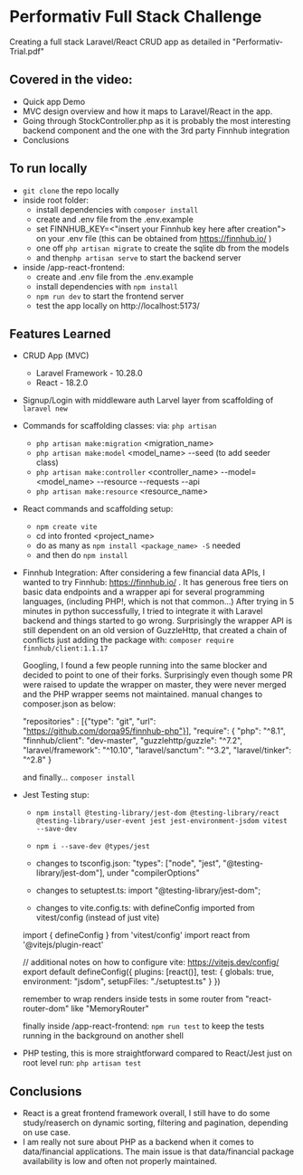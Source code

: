 # Performativ Full Stack Challenge

Creating a full stack Laravel/React CRUD app as detailed in "Performativ-Trial.pdf"

## Covered in the video:

-   Quick app Demo
-   MVC design overview and how it maps to Laravel/React in the app.
-   Going through StockController.php as it is probably the most interesting backend component and the one with the 3rd party Finnhub integration
-   Conclusions

## To run locally

-   `git clone` the repo locally
-   inside root folder:
    -   install dependencies with `composer install`
    -   create and .env file from the .env.example
    -   set FINNHUB_KEY=<"insert your Finnhub key here after creation"> on your .env file (this can be obtained from https://finnhub.io/ )
    -   one off `php artisan migrate` to create the sqlite db from the models
    -   and then`php artisan serve` to start the backend server
-   inside /app-react-frontend:
    -   create and .env file from the .env.example
    -   install dependencies with `npm install`
    -   `npm run dev` to start the frontend server
    -   test the app locally on http://localhost:5173/

## Features Learned

-   CRUD App (MVC)
    -   Laravel Framework - 10.28.0
    -   React - 18.2.0
-   Signup/Login with middleware auth Larvel layer from scaffolding of `laravel new`
-   Commands for scaffolding classes: via: `php artisan`
    -   `php artisan make:migration` <migration_name>
    -   `php artisan make:model` <model_name> --seed (to add seeder class)
    -   `php artisan make:controller` <controller_name> --model=<model_name> --resource --requests --api
    -   `php artisan make:resource` <resource_name>
-   React commands and scaffolding setup:
    -   `npm create vite`
    -   cd into fronted <project_name>
    -   do as many as `npm install <package_name> -S` needed
    -   and then do `npm install`
-   Finnhub Integration:
    After considering a few financial data APIs, I wanted to try Finnhub: https://finnhub.io/ .
    It has generous free tiers on basic data endpoints and a wrapper api for several programming languages, (including PHP!, which is not that common...)
    After trying in 5 minutes in python successfully, I tried to integrate it with Laravel backend and things started to go wrong. Surprisingly the wrapper API is still dependent on an old version of GuzzleHttp, that created a chain of conflicts just adding the package with: `composer require finnhub/client:1.1.17`

    Googling, I found a few people running into the same blocker and decided to point to one of their forks. Surprisingly even though some PR were raised to update the wrapper on master, they were never merged and the PHP wrapper seems not maintained.
    manual changes to composer.json as below:

    "repositories" : [{"type": "git", "url": "https://github.com/dorqa95/finnhub-php"}],
    "require": {
    "php": "^8.1",
    "finnhub/client": "dev-master",
    "guzzlehttp/guzzle": "^7.2",
    "laravel/framework": "^10.10",
    "laravel/sanctum": "^3.2",
    "laravel/tinker": "^2.8"
    }

    and finally... `composer install`

-   Jest Testing stup:

    -   `npm install @testing-library/jest-dom @testing-library/react @testing-library/user-event jest jest-environment-jsdom vitest --save-dev`

    -   `npm i --save-dev @types/jest`

    -   changes to tsconfig.json:
        "types": ["node", "jest", "@testing-library/jest-dom"], under "compilerOptions"

    -   changes to setuptest.ts:
        import "@testing-library/jest-dom";

    *   changes to vite.config.ts:
        with defineConfig imported from vitest/config (instead of just vite)

    import { defineConfig } from 'vitest/config'
    import react from '@vitejs/plugin-react'

    // additional notes on how to configure vite: https://vitejs.dev/config/
    export default defineConfig({
    plugins: [react()],
    test: {
    globals: true,
    environment: "jsdom",
    setupFiles: "./setuptest.ts"
    }
    })

    remember to wrap renders inside tests in some router from "react-router-dom" like "MemoryRouter"

    finally inside /app-react-frontend: `npm run test` to keep the tests running in the background on another shell

-   PHP testing, this is more straightforward compared to React/Jest
    just on root level run: `php artisan test`

## Conclusions

-   React is a great frontend framework overall, I still have to do some study/reaserch on dynamic sorting, filtering and pagination, depending on use case.
-   I am really not sure about PHP as a backend when it comes to data/financial applications.
    The main issue is that data/financial package availability is low and often not properly maintained.
